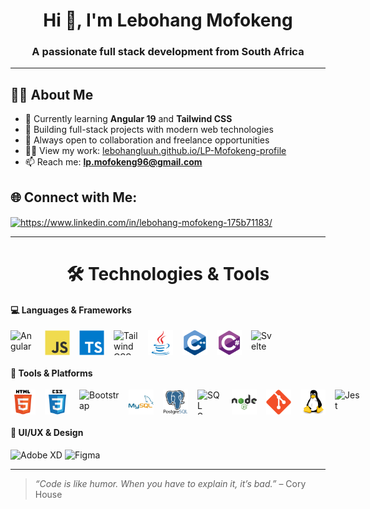 <h1 align="center">Hi 👋, I'm Lebohang Mofokeng</h1>
<h3 align="center">A passionate full stack development from South Africa</h3>

---

## 👨‍💻 About Me

- 🌱 Currently learning **Angular 19** and **Tailwind CSS**
- 🔨 Building full-stack projects with modern web technologies
- 💼 Always open to collaboration and freelance opportunities
- 👨‍💻 View my work: [lebohangluuh.github.io/LP-Mofokeng-profile](https://lebohangluuh.github.io/LP-Mofokeng-profile/)
- 📫 Reach me: **lp.mofokeng96@gmail.com**

<h2 align="left"> 🌐 Connect with Me:</h3>

<p align="left">
<a href="https://linkedin.com/in/https://www.linkedin.com/in/lebohang-mofokeng-175b71183/" target="blank"><img align="center" src="https://raw.githubusercontent.com/rahuldkjain/github-profile-readme-generator/master/src/images/icons/Social/linked-in-alt.svg" alt="https://www.linkedin.com/in/lebohang-mofokeng-175b71183/" height="30" width="40" /></a>
</p>

---
<h1 align="center"> 🛠️ Technologies & Tools</h3>

#### 💻 Languages & Frameworks
<p style="display: flex; gap: 15px;">
  <img src="https://angular.io/assets/images/logos/angular/angular.svg" width="40" height="40" alt="Angular" />
  <img src="https://raw.githubusercontent.com/devicons/devicon/master/icons/javascript/javascript-original.svg" width="40" height="40" alt="JavaScript" />
  <img src="https://raw.githubusercontent.com/devicons/devicon/master/icons/typescript/typescript-original.svg" width="40" height="40" alt="TypeScript" />
  <img src="https://www.vectorlogo.zone/logos/tailwindcss/tailwindcss-icon.svg" width="40" height="40" alt="Tailwind CSS" />
  <img src="https://raw.githubusercontent.com/devicons/devicon/master/icons/java/java-original.svg" width="40" height="40" alt="Java" />
  <img src="https://raw.githubusercontent.com/devicons/devicon/master/icons/cplusplus/cplusplus-original.svg" width="40" height="40" alt="C++" />
  <img src="https://raw.githubusercontent.com/devicons/devicon/master/icons/csharp/csharp-original.svg" width="40" height="40" alt="C#" />
  <img src="https://upload.wikimedia.org/wikipedia/commons/1/1b/Svelte_Logo.svg" width="40" height="40" alt="Svelte" />
</p>

#### 🧰 Tools & Platforms
<p style="display: flex; gap: 15px;">
  <img src="https://raw.githubusercontent.com/devicons/devicon/master/icons/html5/html5-original-wordmark.svg" width="40" height="40" alt="HTML5" />
  <img src="https://raw.githubusercontent.com/devicons/devicon/master/icons/css3/css3-original-wordmark.svg" width="40" height="40" alt="CSS3" />
<img src="https://img.shields.io/badge/Bootstrap-563d7c?style=for-the-badge&logo=bootstrap&logoColor=white" alt="Bootstrap" />
  <img src="https://raw.githubusercontent.com/devicons/devicon/master/icons/mysql/mysql-original-wordmark.svg" width="40" height="40" alt="MySQL" />
  <img src="https://raw.githubusercontent.com/devicons/devicon/master/icons/postgresql/postgresql-original-wordmark.svg" width="40" height="40" alt="PostgreSQL" />
  <img src="https://www.svgrepo.com/show/303229/microsoft-sql-server-logo.svg" width="40" height="40" alt="SQL Server" />
  <img src="https://raw.githubusercontent.com/devicons/devicon/master/icons/nodejs/nodejs-original-wordmark.svg" width="40" height="40" alt="Node.js" />
  <img src="https://raw.githubusercontent.com/devicons/devicon/master/icons/git/git-original.svg" width="40" height="40" alt="Git" />
  <img src="https://raw.githubusercontent.com/devicons/devicon/master/icons/linux/linux-original.svg" width="40" height="40" alt="Linux" />
  <img src="https://www.vectorlogo.zone/logos/jestjsio/jestjsio-icon.svg" width="40" height="40" alt="Jest" />
</p>

#### 🎨 UI/UX & Design
<p >
  <img src="https://upload.wikimedia.org/wikipedia/commons/c/c2/Adobe_XD_CC_icon.svg" alt="Adobe XD" width="40" height="40"/>
  <img src="https://www.vectorlogo.zone/logos/figma/figma-icon.svg" width="40" height="40" alt="Figma" />
</p>

---

> _“Code is like humor. When you have to explain it, it’s bad.”_ – Cory House
